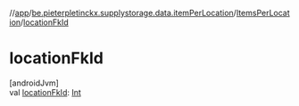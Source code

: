 //[app](../../../index.md)/[be.pieterpletinckx.supplystorage.data.itemPerLocation](../index.md)/[ItemsPerLocation](index.md)/[locationFkId](location-fk-id.md)

# locationFkId

[androidJvm]\
val [locationFkId](location-fk-id.md): [Int](https://kotlinlang.org/api/latest/jvm/stdlib/kotlin/-int/index.html)
